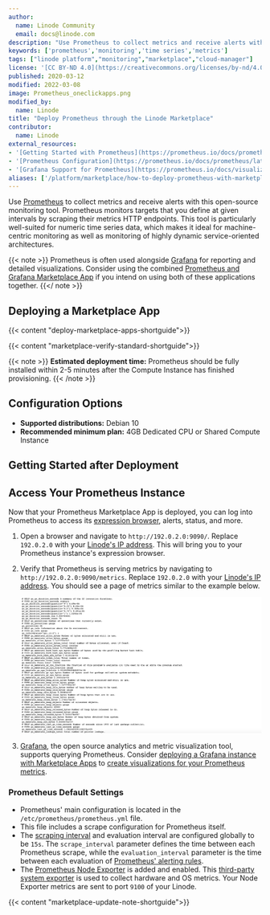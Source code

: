 ```yaml
---
author:
  name: Linode Community
  email: docs@linode.com
description: "Use Prometheus to collect metrics and receive alerts with this open-source monitoring tool. Easily deploy Prometheus using Marketplace Apps."
keywords: ['prometheus','monitoring','time series','metrics']
tags: ["linode platform","monitoring","marketplace","cloud-manager"]
license: '[CC BY-ND 4.0](https://creativecommons.org/licenses/by-nd/4.0)'
published: 2020-03-12
modified: 2022-03-08
image: Prometheus_oneclickapps.png
modified_by:
  name: Linode
title: "Deploy Prometheus through the Linode Marketplace"
contributor:
  name: Linode
external_resources:
- '[Getting Started with Prometheus](https://prometheus.io/docs/prometheus/latest/getting_started/)'
- '[Prometheus Configuration](https://prometheus.io/docs/prometheus/latest/configuration/configuration/)'
- '[Grafana Support for Prometheus](https://prometheus.io/docs/visualization/grafana/)'
aliases: ['/platform/marketplace/how-to-deploy-prometheus-with-marketplace-apps/', '/platform/one-click/how-to-deploy-prometheus-with-one-click-apps/','/guides/how-to-deploy-prometheus-with-one-click-apps/','/guides/how-to-deploy-prometheus-with-marketplace-apps/','/guides/prometheus-marketplace-app/']
---
```


Use [Prometheus](https://prometheus.io/docs/introduction/overview/) to collect metrics and receive alerts with this open-source monitoring tool. Prometheus monitors targets that you define at given intervals by scraping their metrics HTTP endpoints. This tool is particularly well-suited for numeric time series data, which makes it ideal for machine-centric monitoring as well as monitoring of highly dynamic service-oriented architectures.

{{< note >}}
Prometheus is often used alongside [Grafana](https://grafana.com/) for reporting and detailed visualizations. Consider using the combined [Prometheus and Grafana Marketplace App](/docs/products/tools/marketplace/guides/prometheus-grafana/) if you intend on using both of these applications together.
{{</ note >}}

## Deploying a Marketplace App

{{< content "deploy-marketplace-apps-shortguide">}}

{{< content "marketplace-verify-standard-shortguide">}}

{{< note >}}
**Estimated deployment time:** Prometheus should be fully installed within 2-5 minutes after the Compute Instance has finished provisioning.
{{< /note >}}

## Configuration Options

- **Supported distributions:** Debian 10
- **Recommended minimum plan:** 4GB Dedicated CPU or Shared Compute Instance

## Getting Started after Deployment

## Access Your Prometheus Instance

Now that your Prometheus Marketplace App is deployed, you can log into Prometheus to access its [expression browser](https://prometheus.io/docs/prometheus/latest/getting_started/#using-the-graphing-interface), alerts, status, and more.

1. Open a browser and navigate to `http://192.0.2.0:9090/`. Replace `192.0.2.0` with your [Linode's IP address](/docs/guides/find-your-linodes-ip-address/). This will bring you to your Prometheus instance's expression browser.

1. Verify that Prometheus is serving metrics by navigating to `http://192.0.2.0:9090/metrics`. Replace `192.0.2.0` with your [Linode's IP address](/docs/guides/find-your-linodes-ip-address/). You should see a page of metrics similar to the example below.

    ![Verify that Prometheus is serving metrics by visiting the sample metrics page.](example-metrics.png)

1. [Grafana](https://grafana.com/), the open source analytics and metric visualization tool, supports querying Prometheus. Consider [deploying a Grafana instance with Marketplace Apps](/docs/products/tools/marketplace/guides/grafana/) to [create visualizations for your Prometheus metrics](https://prometheus.io/docs/visualization/grafana/#using).

### Prometheus Default Settings

- Prometheus' main configuration is located in the `/etc/prometheus/prometheus.yml` file.
- This file includes a scrape configuration for Prometheus itself.
- The [scraping interval](https://prometheus.io/docs/prometheus/latest/configuration/configuration/#scrape_config) and evaluation interval are configured globally to be `15s`. The `scrape_interval` parameter defines the time between each Prometheus scrape, while the `evaluation_interval` parameter is the time between each evaluation of [Prometheus' alerting rules](https://prometheus.io/docs/prometheus/latest/configuration/alerting_rules/).
- The [Prometheus Node Exporter](https://github.com/prometheus/node_exporter) is added and enabled. This [third-party system exporter](https://prometheus.io/docs/instrumenting/exporters/) is used to collect hardware and OS metrics. Your Node Exporter metrics are sent to port `9100` of your Linode.

{{< content "marketplace-update-note-shortguide">}}
